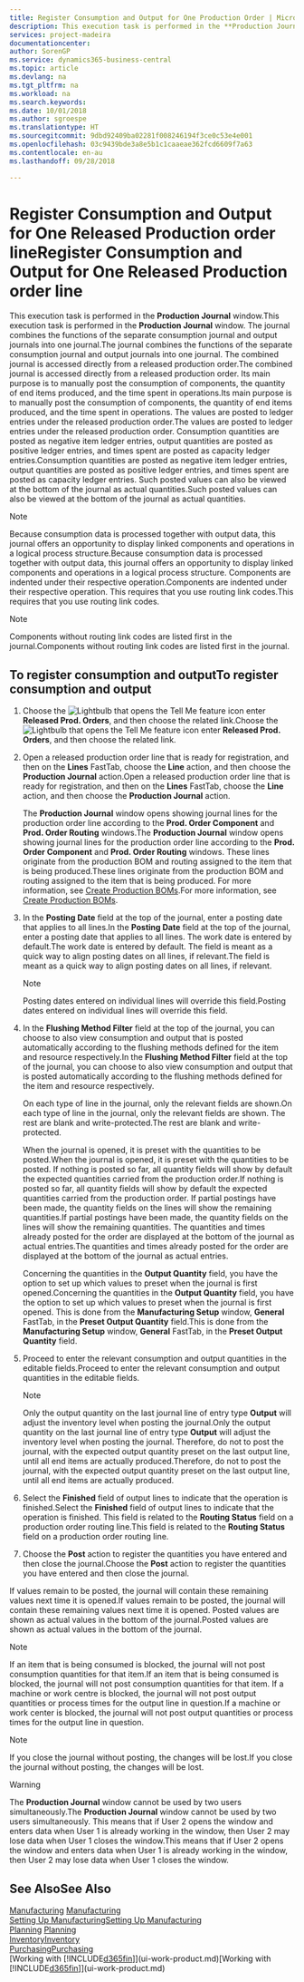 ```yaml
---
title: Register Consumption and Output for One Production Order | Microsoft Docs
description: This execution task is performed in the **Production Journal** window. The journal combines the functions of the separate consumption journal and output journals into one journal. The combined journal is accessed directly from a released production order. Its main purpose is to manually post the consumption of components, the quantity of end items produced, and the time spent in operations.
services: project-madeira
documentationcenter: 
author: SorenGP
ms.service: dynamics365-business-central
ms.topic: article
ms.devlang: na
ms.tgt_pltfrm: na
ms.workload: na
ms.search.keywords: 
ms.date: 10/01/2018
ms.author: sgroespe
ms.translationtype: HT
ms.sourcegitcommit: 9dbd92409ba02281f008246194f3ce0c53e4e001
ms.openlocfilehash: 03c9439bde3a8e5b1c1caaeae362fcd6609f7a63
ms.contentlocale: en-au
ms.lasthandoff: 09/28/2018

---
```

# <a name="register-consumption-and-output-for-one-released-production-order-line"></a><span data-ttu-id="c4be5-106">Register Consumption and Output for One Released Production order line</span><span class="sxs-lookup"><span data-stu-id="c4be5-106">Register Consumption and Output for One Released Production order line</span></span>
<span data-ttu-id="c4be5-107">This execution task is performed in the **Production Journal** window.</span><span class="sxs-lookup"><span data-stu-id="c4be5-107">This execution task is performed in the **Production Journal** window.</span></span> <span data-ttu-id="c4be5-108">The journal combines the functions of the separate consumption journal and output journals into one journal.</span><span class="sxs-lookup"><span data-stu-id="c4be5-108">The journal combines the functions of the separate consumption journal and output journals into one journal.</span></span> <span data-ttu-id="c4be5-109">The combined journal is accessed directly from a released production order.</span><span class="sxs-lookup"><span data-stu-id="c4be5-109">The combined journal is accessed directly from a released production order.</span></span> <span data-ttu-id="c4be5-110">Its main purpose is to manually post the consumption of components, the quantity of end items produced, and the time spent in operations.</span><span class="sxs-lookup"><span data-stu-id="c4be5-110">Its main purpose is to manually post the consumption of components, the quantity of end items produced, and the time spent in operations.</span></span> <span data-ttu-id="c4be5-111">The values are posted to ledger entries under the released production order.</span><span class="sxs-lookup"><span data-stu-id="c4be5-111">The values are posted to ledger entries under the released production order.</span></span> <span data-ttu-id="c4be5-112">Consumption quantities are posted as negative item ledger entries, output quantities are posted as positive ledger entries, and times spent are posted as capacity ledger entries.</span><span class="sxs-lookup"><span data-stu-id="c4be5-112">Consumption quantities are posted as negative item ledger entries, output quantities are posted as positive ledger entries, and times spent are posted as capacity ledger entries.</span></span> <span data-ttu-id="c4be5-113">Such posted values can also be viewed at the bottom of the journal as actual quantities.</span><span class="sxs-lookup"><span data-stu-id="c4be5-113">Such posted values can also be viewed at the bottom of the journal as actual quantities.</span></span>  

> [!NOTE]  
>  <span data-ttu-id="c4be5-114">Because consumption data is processed together with output data, this journal offers an opportunity to display linked components and operations in a logical process structure.</span><span class="sxs-lookup"><span data-stu-id="c4be5-114">Because consumption data is processed together with output data, this journal offers an opportunity to display linked components and operations in a logical process structure.</span></span> <span data-ttu-id="c4be5-115">Components are indented under their respective operation.</span><span class="sxs-lookup"><span data-stu-id="c4be5-115">Components are indented under their respective operation.</span></span> <span data-ttu-id="c4be5-116">This requires that you use routing link codes.</span><span class="sxs-lookup"><span data-stu-id="c4be5-116">This requires that you use routing link codes.</span></span>  

> [!NOTE]  
>  <span data-ttu-id="c4be5-117">Components without routing link codes are listed first in the journal.</span><span class="sxs-lookup"><span data-stu-id="c4be5-117">Components without routing link codes are listed first in the journal.</span></span>  

## <a name="to-register-consumption-and-output"></a><span data-ttu-id="c4be5-118">To register consumption and output</span><span class="sxs-lookup"><span data-stu-id="c4be5-118">To register consumption and output</span></span>  
1.  <span data-ttu-id="c4be5-119">Choose the ![Lightbulb that opens the Tell Me feature](media/ui-search/search_small.png "Tell me what you want to do") icon enter **Released Prod. Orders**, and then choose the related link.</span><span class="sxs-lookup"><span data-stu-id="c4be5-119">Choose the ![Lightbulb that opens the Tell Me feature](media/ui-search/search_small.png "Tell me what you want to do") icon enter **Released Prod. Orders**, and then choose the related link.</span></span>  
2.  <span data-ttu-id="c4be5-120">Open a released production order line that is ready for registration, and then on the **Lines** FastTab, choose the **Line** action, and then choose the **Production Journal** action.</span><span class="sxs-lookup"><span data-stu-id="c4be5-120">Open a released production order line that is ready for registration, and then on the **Lines** FastTab, choose the **Line** action, and then choose the **Production Journal** action.</span></span>  

    <span data-ttu-id="c4be5-121">The **Production Journal** window opens showing journal lines for the production order line according to the **Prod. Order Component** and **Prod. Order Routing** windows.</span><span class="sxs-lookup"><span data-stu-id="c4be5-121">The **Production Journal** window opens showing journal lines for the production order line according to the **Prod. Order Component** and **Prod. Order Routing** windows.</span></span> <span data-ttu-id="c4be5-122">These lines originate from the production BOM and routing assigned to the item that is being produced.</span><span class="sxs-lookup"><span data-stu-id="c4be5-122">These lines originate from the production BOM and routing assigned to the item that is being produced.</span></span> <span data-ttu-id="c4be5-123">For more information, see [Create Production BOMs](production-how-to-create-routings.md).</span><span class="sxs-lookup"><span data-stu-id="c4be5-123">For more information, see [Create Production BOMs](production-how-to-create-routings.md).</span></span>  

3.  <span data-ttu-id="c4be5-124">In the **Posting Date** field at the top of the journal, enter a posting date that applies to all lines.</span><span class="sxs-lookup"><span data-stu-id="c4be5-124">In the **Posting Date** field at the top of the journal, enter a posting date that applies to all lines.</span></span> <span data-ttu-id="c4be5-125">The work date is entered by default.</span><span class="sxs-lookup"><span data-stu-id="c4be5-125">The work date is entered by default.</span></span> <span data-ttu-id="c4be5-126">The field is meant as a quick way to align posting dates on all lines, if relevant.</span><span class="sxs-lookup"><span data-stu-id="c4be5-126">The field is meant as a quick way to align posting dates on all lines, if relevant.</span></span>  

    > [!NOTE]  
    >  <span data-ttu-id="c4be5-127">Posting dates entered on individual lines will override this field.</span><span class="sxs-lookup"><span data-stu-id="c4be5-127">Posting dates entered on individual lines will override this field.</span></span>  

4.  <span data-ttu-id="c4be5-128">In the **Flushing Method Filter** field at the top of the journal, you can choose to also view consumption and output that is posted automatically according to the flushing methods defined for the item and resource respectively.</span><span class="sxs-lookup"><span data-stu-id="c4be5-128">In the **Flushing Method Filter** field at the top of the journal, you can choose to also view consumption and output that is posted automatically according to the flushing methods defined for the item and resource respectively.</span></span>  

    <span data-ttu-id="c4be5-129">On each type of line in the journal, only the relevant fields are shown.</span><span class="sxs-lookup"><span data-stu-id="c4be5-129">On each type of line in the journal, only the relevant fields are shown.</span></span> <span data-ttu-id="c4be5-130">The rest are blank and write-protected.</span><span class="sxs-lookup"><span data-stu-id="c4be5-130">The rest are blank and write-protected.</span></span>  

    <span data-ttu-id="c4be5-131">When the journal is opened, it is preset with the quantities to be posted.</span><span class="sxs-lookup"><span data-stu-id="c4be5-131">When the journal is opened, it is preset with the quantities to be posted.</span></span> <span data-ttu-id="c4be5-132">If nothing is posted so far, all quantity fields will show by default the expected quantities carried from the production order.</span><span class="sxs-lookup"><span data-stu-id="c4be5-132">If nothing is posted so far, all quantity fields will show by default the expected quantities carried from the production order.</span></span> <span data-ttu-id="c4be5-133">If partial postings have been made, the quantity fields on the lines will show the remaining quantities.</span><span class="sxs-lookup"><span data-stu-id="c4be5-133">If partial postings have been made, the quantity fields on the lines will show the remaining quantities.</span></span> <span data-ttu-id="c4be5-134">The quantities and times already posted for the order are displayed at the bottom of the journal as actual entries.</span><span class="sxs-lookup"><span data-stu-id="c4be5-134">The quantities and times already posted for the order are displayed at the bottom of the journal as actual entries.</span></span>  

    <span data-ttu-id="c4be5-135">Concerning the quantities in the **Output Quantity** field, you have the option to set up which values to preset when the journal is first opened.</span><span class="sxs-lookup"><span data-stu-id="c4be5-135">Concerning the quantities in the **Output Quantity** field, you have the option to set up which values to preset when the journal is first opened.</span></span> <span data-ttu-id="c4be5-136">This is done from the **Manufacturing Setup** window, **General** FastTab, in the **Preset Output Quantity** field.</span><span class="sxs-lookup"><span data-stu-id="c4be5-136">This is done from the **Manufacturing Setup** window, **General** FastTab, in the **Preset Output Quantity** field.</span></span>

5.  <span data-ttu-id="c4be5-137">Proceed to enter the relevant consumption and output quantities in the editable fields.</span><span class="sxs-lookup"><span data-stu-id="c4be5-137">Proceed to enter the relevant consumption and output quantities in the editable fields.</span></span>  

    > [!NOTE]  
    >  <span data-ttu-id="c4be5-138">Only the output quantity on the last journal line of entry type **Output** will adjust the inventory level when posting the journal.</span><span class="sxs-lookup"><span data-stu-id="c4be5-138">Only the output quantity on the last journal line of entry type **Output** will adjust the inventory level when posting the journal.</span></span> <span data-ttu-id="c4be5-139">Therefore, do not to post the journal, with the expected output quantity preset on the last output line, until all end items are actually produced.</span><span class="sxs-lookup"><span data-stu-id="c4be5-139">Therefore, do not to post the journal, with the expected output quantity preset on the last output line, until all end items are actually produced.</span></span>  

6.  <span data-ttu-id="c4be5-140">Select the **Finished** field of output lines to indicate that the operation is finished.</span><span class="sxs-lookup"><span data-stu-id="c4be5-140">Select the **Finished** field of output lines to indicate that the operation is finished.</span></span> <span data-ttu-id="c4be5-141">This field is related to the **Routing Status** field on a production order routing line.</span><span class="sxs-lookup"><span data-stu-id="c4be5-141">This field is related to the **Routing Status** field on a production order routing line.</span></span>  
7.  <span data-ttu-id="c4be5-142">Choose the **Post** action to register the quantities you have entered and then close the journal.</span><span class="sxs-lookup"><span data-stu-id="c4be5-142">Choose the **Post** action to register the quantities you have entered and then close the journal.</span></span>  

<span data-ttu-id="c4be5-143">If values remain to be posted, the journal will contain these remaining values next time it is opened.</span><span class="sxs-lookup"><span data-stu-id="c4be5-143">If values remain to be posted, the journal will contain these remaining values next time it is opened.</span></span> <span data-ttu-id="c4be5-144">Posted values are shown as actual values in the bottom of the journal.</span><span class="sxs-lookup"><span data-stu-id="c4be5-144">Posted values are shown as actual values in the bottom of the journal.</span></span>  

> [!NOTE]  
>  <span data-ttu-id="c4be5-145"> If an item that is being consumed is blocked, the journal will not post consumption quantities for that item.</span><span class="sxs-lookup"><span data-stu-id="c4be5-145">If an item that is being consumed is blocked, the journal will not post consumption quantities for that item.</span></span> <span data-ttu-id="c4be5-146">If a machine or work centre is blocked, the journal will not post output quantities or process times for the output line in question.</span><span class="sxs-lookup"><span data-stu-id="c4be5-146">If a machine or work center is blocked, the journal will not post output quantities or process times for the output line in question.</span></span>  

> [!NOTE]  
>  <span data-ttu-id="c4be5-147">If you close the journal without posting, the changes will be lost.</span><span class="sxs-lookup"><span data-stu-id="c4be5-147">If you close the journal without posting, the changes will be lost.</span></span>  

> [!WARNING]  
>  <span data-ttu-id="c4be5-148">The **Production Journal** window cannot be used by two users simultaneously.</span><span class="sxs-lookup"><span data-stu-id="c4be5-148">The **Production Journal** window cannot be used by two users simultaneously.</span></span> <span data-ttu-id="c4be5-149">This means that if User 2 opens the window and enters data when User 1 is already working in the window, then User 2 may lose data when User 1 closes the window.</span><span class="sxs-lookup"><span data-stu-id="c4be5-149">This means that if User 2 opens the window and enters data when User 1 is already working in the window, then User 2 may lose data when User 1 closes the window.</span></span>  

## <a name="see-also"></a><span data-ttu-id="c4be5-150">See Also</span><span class="sxs-lookup"><span data-stu-id="c4be5-150">See Also</span></span>  
<span data-ttu-id="c4be5-151">[Manufacturing](production-manage-manufacturing.md)  </span><span class="sxs-lookup"><span data-stu-id="c4be5-151">[Manufacturing](production-manage-manufacturing.md)  </span></span>  
[<span data-ttu-id="c4be5-152">Setting Up Manufacturing</span><span class="sxs-lookup"><span data-stu-id="c4be5-152">Setting Up Manufacturing</span></span>](production-configure-production-processes.md)  
<span data-ttu-id="c4be5-153">[Planning](production-planning.md)    </span><span class="sxs-lookup"><span data-stu-id="c4be5-153">[Planning](production-planning.md)    </span></span>  
[<span data-ttu-id="c4be5-154">Inventory</span><span class="sxs-lookup"><span data-stu-id="c4be5-154">Inventory</span></span>](inventory-manage-inventory.md)  
[<span data-ttu-id="c4be5-155">Purchasing</span><span class="sxs-lookup"><span data-stu-id="c4be5-155">Purchasing</span></span>](purchasing-manage-purchasing.md)  
<span data-ttu-id="c4be5-156">[Working with [!INCLUDE[d365fin](includes/d365fin_md.md)]](ui-work-product.md)</span><span class="sxs-lookup"><span data-stu-id="c4be5-156">[Working with [!INCLUDE[d365fin](includes/d365fin_md.md)]](ui-work-product.md)</span></span>

